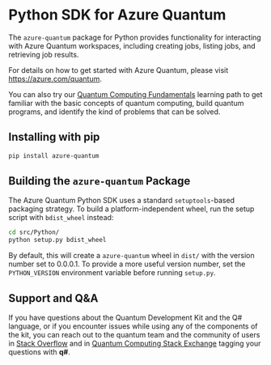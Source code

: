 # Python SDK for Azure Quantum #

The `azure-quantum` package for Python provides functionality for interacting with Azure Quantum workspaces,
including creating jobs, listing jobs, and retrieving job results.

For details on how to get started with Azure Quantum, please visit https://azure.com/quantum.

You can also try our [Quantum Computing Fundamentals](https://aka.ms/learnqc) learning path to get familiar with the basic concepts of quantum computing, build quantum programs, and identify the kind of problems that can be solved.

## Installing with pip ##

```bash
pip install azure-quantum
```

## Building the `azure-quantum` Package ##

The Azure Quantum Python SDK uses a standard `setuptools`-based packaging strategy.
To build a platform-independent wheel, run the setup script with `bdist_wheel` instead:

```bash
cd src/Python/
python setup.py bdist_wheel
```

By default, this will create a `azure-quantum` wheel in `dist/` with the version number set to 0.0.0.1.
To provide a more useful version number, set the `PYTHON_VERSION` environment variable before running `setup.py`.

## Support and Q&A

If you have questions about the Quantum Development Kit and the Q# language, or if you encounter issues while using any of the components of the kit, you can reach out to the quantum team and the community of users in [Stack Overflow](https://stackoverflow.com/questions/tagged/q%23) and in [Quantum Computing Stack Exchange](https://quantumcomputing.stackexchange.com/questions/tagged/q%23) tagging your questions with **q#**.

